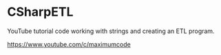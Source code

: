 # CSharpETL
YouTube tutorial code working with strings and creating an ETL program.

https://www.youtube.com/c/maximumcode
